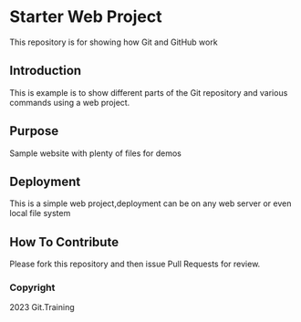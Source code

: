 # Starter Web Project

This repository is for showing how Git and GitHub work

## Introduction

This is example is to show different parts of the Git repository and various commands using a web project.

## Purpose

Sample website with plenty of files for demos

## Deployment

This is a simple web project,deployment can be on any web server or even local file system

## How To Contribute

Please fork this repository and then issue Pull Requests for review.

### Copyright

2023 Git.Training